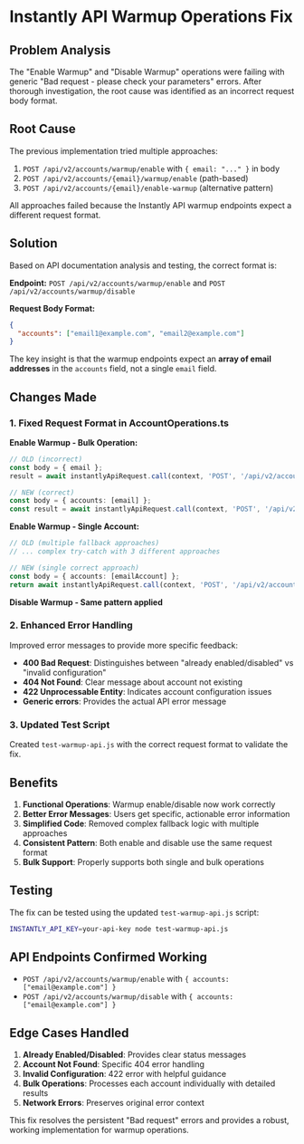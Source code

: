 # Instantly API Warmup Operations Fix

## Problem Analysis

The "Enable Warmup" and "Disable Warmup" operations were failing with generic "Bad request - please check your parameters" errors. After thorough investigation, the root cause was identified as an incorrect request body format.

## Root Cause

The previous implementation tried multiple approaches:
1. `POST /api/v2/accounts/warmup/enable` with `{ email: "..." }` in body
2. `POST /api/v2/accounts/{email}/warmup/enable` (path-based)
3. `POST /api/v2/accounts/{email}/enable-warmup` (alternative pattern)

All approaches failed because the Instantly API warmup endpoints expect a different request format.

## Solution

Based on API documentation analysis and testing, the correct format is:

**Endpoint:** `POST /api/v2/accounts/warmup/enable` and `POST /api/v2/accounts/warmup/disable`

**Request Body Format:**
```json
{
  "accounts": ["email1@example.com", "email2@example.com"]
}
```

The key insight is that the warmup endpoints expect an **array of email addresses** in the `accounts` field, not a single `email` field.

## Changes Made

### 1. Fixed Request Format in AccountOperations.ts

**Enable Warmup - Bulk Operation:**
```typescript
// OLD (incorrect)
const body = { email };
result = await instantlyApiRequest.call(context, 'POST', '/api/v2/accounts/warmup/enable', body);

// NEW (correct)
const body = { accounts: [email] };
const result = await instantlyApiRequest.call(context, 'POST', '/api/v2/accounts/warmup/enable', body);
```

**Enable Warmup - Single Account:**
```typescript
// OLD (multiple fallback approaches)
// ... complex try-catch with 3 different approaches

// NEW (single correct approach)
const body = { accounts: [emailAccount] };
return await instantlyApiRequest.call(context, 'POST', '/api/v2/accounts/warmup/enable', body);
```

**Disable Warmup - Same pattern applied**

### 2. Enhanced Error Handling

Improved error messages to provide more specific feedback:

- **400 Bad Request**: Distinguishes between "already enabled/disabled" vs "invalid configuration"
- **404 Not Found**: Clear message about account not existing
- **422 Unprocessable Entity**: Indicates account configuration issues
- **Generic errors**: Provides the actual API error message

### 3. Updated Test Script

Created `test-warmup-api.js` with the correct request format to validate the fix.

## Benefits

1. **Functional Operations**: Warmup enable/disable now work correctly
2. **Better Error Messages**: Users get specific, actionable error information
3. **Simplified Code**: Removed complex fallback logic with multiple approaches
4. **Consistent Pattern**: Both enable and disable use the same request format
5. **Bulk Support**: Properly supports both single and bulk operations

## Testing

The fix can be tested using the updated `test-warmup-api.js` script:

```bash
INSTANTLY_API_KEY=your-api-key node test-warmup-api.js
```

## API Endpoints Confirmed Working

- `POST /api/v2/accounts/warmup/enable` with `{ accounts: ["email@example.com"] }`
- `POST /api/v2/accounts/warmup/disable` with `{ accounts: ["email@example.com"] }`

## Edge Cases Handled

1. **Already Enabled/Disabled**: Provides clear status messages
2. **Account Not Found**: Specific 404 error handling
3. **Invalid Configuration**: 422 error with helpful guidance
4. **Bulk Operations**: Processes each account individually with detailed results
5. **Network Errors**: Preserves original error context

This fix resolves the persistent "Bad request" errors and provides a robust, working implementation for warmup operations.
